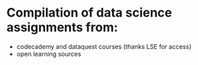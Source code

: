

# Compilation of data science assignments from:
- codecademy and dataquest courses (thanks LSE for access)
- open learning sources

